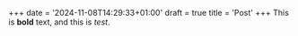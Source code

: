 +++
date = '2024-11-08T14:29:33+01:00'
draft = true
title = 'Post'
+++
This is **bold** text, and this is *test*.
